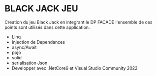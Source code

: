# BLACK JACK JEU

Creation du jeu Black Jack en integrant le DP FACADE 
l'ensemble de ces points sont utilisés dans cette application.
 - Linq
 - injection de Dependances
 - async/Await 
 - pojo
 - solid
 - serialisation Json
 - Developper avec .NetCore6 et Visual Studio Community 2022
